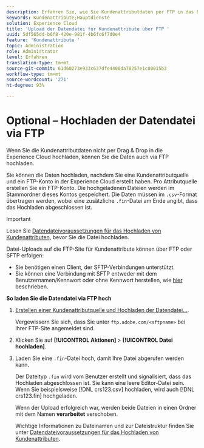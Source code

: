 ```yaml
---
description: Erfahren Sie, wie Sie Kundenattributdaten per FTP in das Experience Cloud hochladen.
keywords: Kundenattribute;Hauptdienste
solution: Experience Cloud
title: 'Upload der Datendatei für Kundenattribute über FTP '
uuid: 5df565dd-b6f8-420e-981f-4b6fc6f7d0e4
feature: 'Kundenattribute '
topic: Administration
role: Administrator
level: Erfahren
translation-type: tm+mt
source-git-commit: 61d60273e933c637dfe4400da78257e1c80015b3
workflow-type: tm+mt
source-wordcount: '271'
ht-degree: 93%

---
```



# Optional – Hochladen der Datendatei via FTP

Wenn Sie die Kundenattributdaten nicht per Drag &amp; Drop in die Experience Cloud hochladen, können Sie die Daten auch via FTP hochladen.

Sie können die Daten hochladen, nachdem Sie eine Kundenattributquelle und ein FTP-Konto in der Experience Cloud erstellt haben. Pro Attributquelle erstellen Sie ein FTP-Konto. Die hochgeladenen Dateien werden im Stammordner dieses Kontos gespeichert. Die Daten müssen im `.csv`-Format übertragen werden, wobei eine zusätzliche `.fin`-Datei am Ende angibt, dass das Hochladen abgeschlossen ist.

>[!IMPORTANT]
>
>Lesen Sie [Datendateivoraussetzungen für das Hochladen von Kundenattributen](../attributes/crs-data-file.md#concept_DE908F362DF24172BFEF48E1797DAF19), bevor Sie die Datei hochladen.

Datei-Uploads auf die FTP-Site für Kundenattribute können über FTP oder SFTP erfolgen:

* Sie benötigen einen Client, der SFTP-Verbindungen unterstützt.
* Sie können eine Verbindung mit SFTP entweder mit dem Benutzernamen/Kennwort oder ohne Kennwort herstellen, wie [hier](https://docs.adobe.com/help/de-DE/analytics/export/ftp-and-sftp/secure-file-transfer-protocol/ftp-sftp-cert-auth.html) beschrieben.

**So laden Sie die Datendatei via FTP hoch**

1. [Erstellen einer Kundenattributquelle und Hochladen der Datendatei...](../attributes/t-crs-usecase.md#task_BCC327B2A0EF4A1BBB2934013AB92B78).

   Vergewissern Sie sich, dass Sie unter `ftp.adobe.com/<sftpname>` bei Ihrer FTP-Site angemeldet sind.

1. Klicken Sie auf **[!UICONTROL Aktionen]** > **[!UICONTROL Datei hochladen]**.

1. Laden Sie eine `.fin`-Datei hoch, damit Ihre Datei abgerufen werden kann.

   Der Dateityp `.fin` wird vom Benutzer erstellt und signalisiert, dass das Hochladen abgeschlossen ist. Sie kann eine leere Editor-Datei sein. Wenn Sie beispielsweise [!DNL crs123.csv] hochladen, wird auch [!DNL crs123.fin] hochgeladen.

   Wenn der Upload erfolgreich war, werden beide Dateien in einen Ordner mit dem Namen **verarbeitet** verschoben.

   Wichtige Informationen zu Dateinamen und zur Dateistruktur finden Sie unter [Datendateivoraussetzungen für das Hochladen von Kundenattributen](../attributes/crs-data-file.md#concept_DE908F362DF24172BFEF48E1797DAF19).
